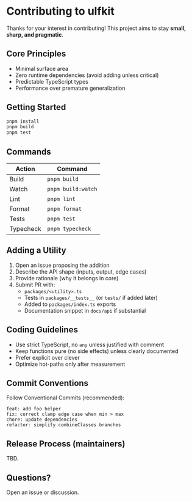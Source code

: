 # Contributing to ulfkit

Thanks for your interest in contributing! This project aims to stay **small, sharp, and pragmatic**.

## Core Principles
- Minimal surface area
- Zero runtime dependencies (avoid adding unless critical)
- Predictable TypeScript types
- Performance over premature generalization

## Getting Started
```bash
pnpm install
pnpm build
pnpm test
```

## Commands
| Action | Command |
| ------ | ------- |
| Build  | `pnpm build` |
| Watch  | `pnpm build:watch` |
| Lint   | `pnpm lint` |
| Format | `pnpm format` |
| Tests  | `pnpm test` |
| Typecheck | `pnpm typecheck` |

## Adding a Utility
1. Open an issue proposing the addition
2. Describe the API shape (inputs, output, edge cases)
3. Provide rationale (why it belongs in core)
4. Submit PR with:
   - `packages/<utility>.ts`
   - Tests in `packages/__tests__` (or `tests/` if added later)
   - Added to `packages/index.ts` exports
   - Documentation snippet in `docs/api` if substantial

## Coding Guidelines
- Use strict TypeScript, no `any` unless justified with comment
- Keep functions pure (no side effects) unless clearly documented
- Prefer explicit over clever
- Optimize hot-paths only after measurement

## Commit Conventions
Follow Conventional Commits (recommended):
```
feat: add foo helper
fix: correct clamp edge case when min > max
chore: update dependencies
refactor: simplify combineClasses branches
```

## Release Process (maintainers)
TBD.

## Questions?
Open an issue or discussion.
